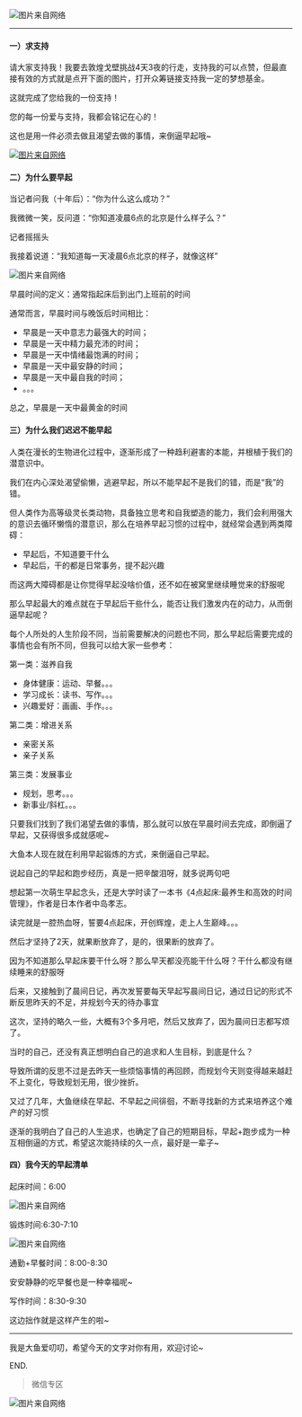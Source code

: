 ![图片来自网络](http://image.dayuaidaodao.com//writing/image/mouse_circle-500-500.jpg)

***

#### 一）求支持

请大家支持我！我要去敦煌戈壁挑战4天3夜的行走，支持我的可以点赞，但最直接有效的方式就是点开下面的图片，打开众筹链接支持我一定的梦想基金。

这就完成了您给我的一份支持！

您的每一份爱与支持，我都会铭记在心的！

这也是用一件必须去做且渴望去做的事情，来倒逼早起哦~

[![图片来自网络](http://image.dayuaidaodao.com/writing/image/L001-001.jpg)](https://www.runorout.cn/app/?srctag=menu#/yearly_plan/faraway)

#### 二）为什么要早起

当记者问我（十年后）：“你为什么这么成功？”

我微微一笑，反问道：“你知道凌晨6点的北京是什么样子么？”

记者摇摇头

我接着说道：“我知道每一天凌晨6点北京的样子，就像这样”

![图片来自网络](http://image.dayuaidaodao.com/writing/image/L001-002.jpg)

早晨时间的定义：通常指起床后到出门上班前的时间

通常而言，早晨时间与晚饭后时间相比：

- 早晨是一天中意志力最强大的时间；
- 早晨是一天中精力最充沛的时间；
- 早晨是一天中情绪最饱满的时间；
- 早晨是一天中最安静的时间；
- 早晨是一天中最自我的时间；
- 。。。

总之，早晨是一天中最黄金的时间

#### 三）为什么我们迟迟不能早起

人类在漫长的生物进化过程中，逐渐形成了一种趋利避害的本能，并根植于我们的潜意识中。

我们在内心深处渴望偷懒，逃避早起，所以不能早起不是我们的错，而是“我”的错。

但人类作为高等级灵长类动物，具备独立思考和自我塑造的能力，我们会利用强大的意识去循环懒惰的潜意识，那么在培养早起习惯的过程中，就经常会遇到两类障碍：

- 早起后，不知道要干什么
- 早起后，干的都是日常事务，提不起兴趣

而这两大障碍都是让你觉得早起没啥价值，还不如在被窝里继续睡觉来的舒服呢

那么早起最大的难点就在于早起后干些什么，能否让我们激发内在的动力，从而倒逼早起呢？

每个人所处的人生阶段不同，当前需要解决的问题也不同，那么早起后需要完成的事情也会有所不同，但我可以给大家一些参考：

第一类：滋养自我

- 身体健康：运动、早餐。。。
- 学习成长：读书、写作。。。
- 兴趣爱好：画画、手作。。。

第二类：增进关系

- 亲密关系
- 亲子关系

第三类：发展事业

- 规划，思考。。。
- 新事业/斜杠。。。

只要我们找到了我们渴望去做的事情，那么就可以放在早晨时间去完成，即倒逼了早起，又获得很多成就感呢~

大鱼本人现在就在利用早起锻炼的方式，来倒逼自己早起。

说起自己的早起和跑步经历，真是一把辛酸泪呀，就多说两句吧

想起第一次萌生早起念头，还是大学时读了一本书《4点起床:最养生和高效的时间管理》，作者是日本作者中岛孝志。

读完就是一腔热血呀，誓要4点起床，开创辉煌，走上人生巅峰。。。

然后才坚持了2天，就果断放弃了，是的，很果断的放弃了。

因为不知道那么早起床要干什么呀？那么早天都没亮能干什么呀？干什么都没有继续睡来的舒服呀

后来，又接触到了晨间日记，再次发誓要每天早起写晨间日记，通过日记的形式不断反思昨天的不足，并规划今天的待办事宜

这次，坚持的略久一些，大概有3个多月吧，然后又放弃了，因为晨间日志都写烦了。

当时的自己，还没有真正想明白自己的追求和人生目标，到底是什么？

导致所谓的反思不过是去昨天一些烦恼事情的再回顾，而规划今天则变得越来越赶不上变化，导致规划无用，很少挫折。

又过了几年，大鱼继续在早起、不早起之间徘徊，不断寻找新的方式来培养这个难产的好习惯

逐渐的我明白了自己的人生追求，也确定了自己的短期目标，早起+跑步成为一种互相倒逼的方式，希望这次能持续的久一点，最好是一辈子~

#### 四）我今天的早起清单

起床时间：6:00

![图片来自网络](http://image.dayuaidaodao.com/writing/image/L001-003.jpg)

锻炼时间:6:30-7:10

![图片来自网络](http://image.dayuaidaodao.com/writing/image/L001-004.jpg)

通勤+早餐时间：8:00-8:30

安安静静的吃早餐也是一种幸福呢~

写作时间：8:30-9:30

这边拙作就是这样产生的啦~

-----------------------------------------------

我是大鱼爱叨叨，希望今天的文字对你有用，欢迎讨论~

END.

> 微信专区

![图片来自网络](http://image.dayuaidaodao.com/writing/image/wechat-code-1228-1000-1000-imageview2-imageslim.png)
